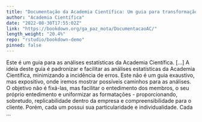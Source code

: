 ```yaml
---
title: "Documentação da Academia Científica: Um guia para transformação, modelagem e formatação de dados"
author: "Academia Científica"
date: "2022-08-30T17:55:02Z"
link: "https://bookdown.org/ga_paz_mota/DocumentacaoAC/"
length_weight: "20.4%"
repo: "rstudio/bookdown-demo"
pinned: false
---
```


Este é um guia para as análises estatísticas da Academia Científica. [...] A ideia deste guia é padronizar e facilitar as análises estatísticas da Academia Científica, minimizando a incidência de erros. Este não é um guia exaustivo, mas expositivo, onde iremos mostrar possíveis caminhos para as análises. O objetivo não é fixá-las, mas facilitar o entedimento dos membros, o seu próprio entedimento e uniformizar as formatações - proporcionando, sobretudo, replicabilidade dentro da empresa e compreensibilidade para o cliente. Porém, cada um possui sua particularidade e individualidade. Cada ...
